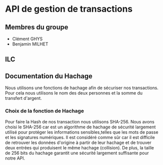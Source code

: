 # API de gestion de transactions

## Membres du groupe
 - Clément GHYS
 - Benjamin MILHET
 
## ILC

## Documentation du Hachage

Nous utilisons une fonctions de hachage afin de sécuriser nos transactions. Pour cela nous utilisons le nom des deux personnes et la somme du transfert d'argent.

### Choix de la fonction de Hachage

Pour faire la Hash de nos transaction nous utilisons SHA-256.
Nous avons choisi le SHA-256 car est un algorithme de hachage de sécurité largement utilisé pour protéger les informations sensibles,telles que les mots de passe et les signatures numériques. 
Il est considéré comme sûr car il est difficile de retrouver les données d'origine à partir de leur hachage et de trouver deux entrées qui produisent le même hachage (collision). 
De plus, la taille de 256 bits du hachage garantit une sécurité largement suffisante pour notre API.

